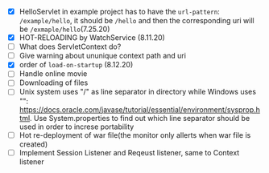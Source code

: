 - [x] HelloServlet in example project has to have the `url-pattern`: `/example/hello`, it should be `/hello` and then the corresponding uri will be `/exmaple/hello`(7.25.20)
- [x] HOT-RELOADING by WatchService (8.11.20)
- [ ] What does ServletContext do?
- [ ] Give warning about ununique context path and uri
- [x] order of `load-on-startup` (8.12.20)
- [ ] Handle online movie
- [ ] Downloading of files
- [ ] Unix system uses "/" as line separator in directory while Windows uses "\": https://docs.oracle.com/javase/tutorial/essential/environment/sysprop.html.   Use System.properties to find out which line separator should be used in order to increse portability
- [ ] Hot re-deployment of war file(the monitor only allerts when war file is created)
- [ ] Implement Session Listener and Reqeust listener, same to Context listener
